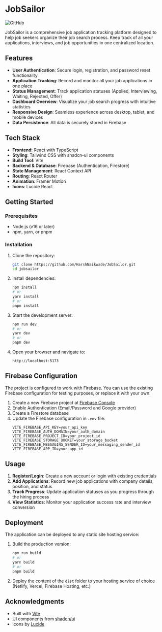 # JobSailor

![GitHub](https://img.shields.io/github/license/harshnaikwade/jobsailor)

JobSailor is a comprehensive job application tracking platform designed to help job seekers organize their job search process. Keep track of all your applications, interviews, and job opportunities in one centralized location.

## Features

- **User Authentication**: Secure login, registration, and password reset functionality
- **Application Tracking**: Record and monitor all your job applications in one place
- **Status Management**: Track application statuses (Applied, Interviewing, Waiting, Rejected, Offer)
- **Dashboard Overview**: Visualize your job search progress with intuitive statistics
- **Responsive Design**: Seamless experience across desktop, tablet, and mobile devices
- **Data Persistence**: All data is securely stored in Firebase

## Tech Stack

- **Frontend**: React with TypeScript
- **Styling**: Tailwind CSS with shadcn-ui components
- **Build Tool**: Vite
- **Backend & Database**: Firebase (Authentication, Firestore)
- **State Management**: React Context API
- **Routing**: React Router
- **Animation**: Framer Motion
- **Icons**: Lucide React

## Getting Started

### Prerequisites

- Node.js (v16 or later)
- npm, yarn, or pnpm

### Installation

1. Clone the repository:

   ```bash
   git clone https://github.com/HarshNaikwade/JobSailor.git
   cd jobsailor
   ```

2. Install dependencies:

   ```bash
   npm install
   # or
   yarn install
   # or
   pnpm install
   ```

3. Start the development server:

   ```bash
   npm run dev
   # or
   yarn dev
   # or
   pnpm dev
   ```

4. Open your browser and navigate to:
   ```
   http://localhost:5173
   ```

## Firebase Configuration

The project is configured to work with Firebase. You can use the existing Firebase configuration for testing purposes, or replace it with your own:

1. Create a new Firebase project at [Firebase Console](https://console.firebase.google.com/)
2. Enable Authentication (Email/Password and Google provider)
3. Create a Firestore database
4. Update the Firebase configuration in `.env` file:
   ```env
   VITE_FIREBASE_API_KEY=your_api_key
   VITE_FIREBASE_AUTH_DOMAIN=your_auth_domain
   VITE_FIREBASE_PROJECT_ID=your_project_id
   VITE_FIREBASE_STORAGE_BUCKET=your_storage_bucket
   VITE_FIREBASE_MESSAGING_SENDER_ID=your_messaging_sender_id
   VITE_FIREBASE_APP_ID=your_app_id
   ```

## Usage

1. **Register/Login**: Create a new account or login with existing credentials
2. **Add Applications**: Record new job applications with company details, position, and status
3. **Track Progress**: Update application statuses as you progress through the hiring process
4. **View Statistics**: Monitor your application success rate and interview conversion

## Deployment

The application can be deployed to any static site hosting service:

1. Build the production version:

   ```bash
   npm run build
   # or
   yarn build
   # or
   pnpm build
   ```

2. Deploy the content of the `dist` folder to your hosting service of choice (Netlify, Vercel, Firebase Hosting, etc.)

## Acknowledgments

- Built with [Vite](https://vitejs.dev/)
- UI components from [shadcn/ui](https://ui.shadcn.com/)
- Icons by [Lucide](https://lucide.dev/)
